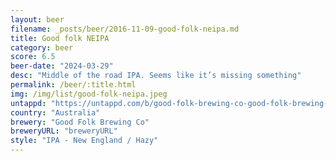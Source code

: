 ```yaml
---
layout: beer
filename: _posts/beer/2016-11-09-good-folk-neipa.md
title: Good folk NEIPA
category: beer
score: 6.5
beer-date: "2024-03-29"
desc: "Middle of the road IPA. Seems like it’s missing something"
permalink: /beer/:title.html
img: /img/list/good-folk-neipa.jpeg
untappd: "https://untappd.com/b/good-folk-brewing-co-good-folk-brewing-co-new-england-ipa/5146735"
country: "Australia"
brewery: "Good Folk Brewing Co"
breweryURL: "breweryURL"
style: "IPA - New England / Hazy"
---
```


